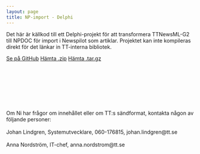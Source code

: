 ```yaml
---
layout: page
title: NP-import - Delphi
---
```


<div class="lead">Det här är källkod till ett Delphi-projekt för att transformera TTNewsML-G2 till NPDOC för import i Newspilot som artiklar. Projektet kan inte kompileras direkt för det länkar in TT-interna bibliotek.</div>

<a href="https://github.com/ttab/NPimport_delphi" target="_egen" class="btn btn-primary" role="button">Se på GitHub</a>
<a href="https://github.com/ttab/NPimport_delphi/zipball/master" class="btn btn-primary" role="button">Hämta .zip</a>
<a href="https://github.com/ttab/NPimport_delphi/tarball/master" class="btn btn-primary" role="button">Hämta .tar.gz</a>

<br/><br/>
<br/><br/>
<br/><br/>


<div>Om Ni har frågor om innehållet eller om TT:s sändformat, kontakta någon av följande personer:<br/><br/>
Johan Lindgren, Systemutvecklare, 060-176815, johan.lindgren@tt.se<br/><br/>  
Anna Nordström,    IT-chef,        anna.nordstrom@tt.se<br/><br/>
</div>